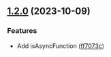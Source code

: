 

## [1.2.0](https://github.com/Akurganow/is/compare/v1.0.1...v1.2.0) (2023-10-09)


### Features

* Add isAsyncFunction ([ff7073c](https://github.com/Akurganow/is/commit/ff7073c7d6e2dfdca383cdb5d7ea0ddbff4139e6))